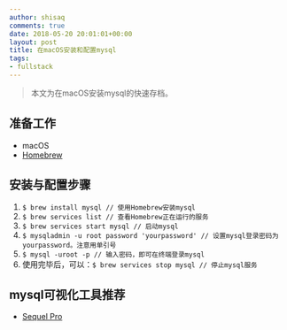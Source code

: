 ```yaml
---
author: shisaq
comments: true
date: 2018-05-20 20:01:01+00:00
layout: post
title: 在macOS安装和配置mysql
tags:
- fullstack
---
```


> 本文为在macOS安装mysql的快速存档。

## 准备工作

* macOS
* [Homebrew](https://brew.sh/index_zh-cn)

## 安装与配置步骤

1. `$ brew install mysql // 使用Homebrew安装mysql`
2. `$ brew services list // 查看Homebrew正在运行的服务`
3. `$ brew services start mysql // 启动mysql`
4. `$ mysqladmin -u root password 'yourpassword' // 设置mysql登录密码为yourpassword。注意用单引号`
5. `$ mysql -uroot -p // 输入密码，即可在终端登录mysql`
6. 使用完毕后，可以：`$ brew services stop mysql // 停止mysql服务`

## mysql可视化工具推荐

* [Sequel Pro](http://www.sequelpro.com/)
